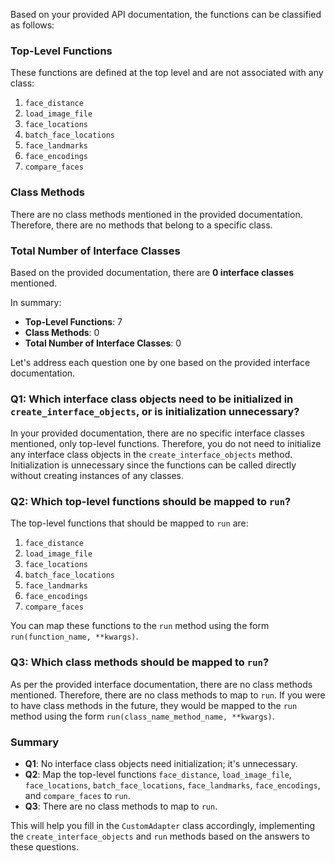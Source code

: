 Based on your provided API documentation, the functions can be classified as follows:

### Top-Level Functions
These functions are defined at the top level and are not associated with any class:
1. `face_distance`
2. `load_image_file`
3. `face_locations`
4. `batch_face_locations`
5. `face_landmarks`
6. `face_encodings`
7. `compare_faces`

### Class Methods
There are no class methods mentioned in the provided documentation. Therefore, there are no methods that belong to a specific class.

### Total Number of Interface Classes
Based on the provided documentation, there are **0 interface classes** mentioned.

In summary:
- **Top-Level Functions**: 7
- **Class Methods**: 0
- **Total Number of Interface Classes**: 0

Let's address each question one by one based on the provided interface documentation.

### Q1: Which interface class objects need to be initialized in `create_interface_objects`, or is initialization unnecessary?
In your provided documentation, there are no specific interface classes mentioned, only top-level functions. Therefore, you do not need to initialize any interface class objects in the `create_interface_objects` method. Initialization is unnecessary since the functions can be called directly without creating instances of any classes.

### Q2: Which top-level functions should be mapped to `run`?
The top-level functions that should be mapped to `run` are:
1. `face_distance`
2. `load_image_file`
3. `face_locations`
4. `batch_face_locations`
5. `face_landmarks`
6. `face_encodings`
7. `compare_faces`

You can map these functions to the `run` method using the form `run(function_name, **kwargs)`.

### Q3: Which class methods should be mapped to `run`?
As per the provided interface documentation, there are no class methods mentioned. Therefore, there are no class methods to map to `run`. If you were to have class methods in the future, they would be mapped to the `run` method using the form `run(class_name_method_name, **kwargs)`.

### Summary
- **Q1**: No interface class objects need initialization; it's unnecessary.
- **Q2**: Map the top-level functions `face_distance`, `load_image_file`, `face_locations`, `batch_face_locations`, `face_landmarks`, `face_encodings`, and `compare_faces` to `run`.
- **Q3**: There are no class methods to map to `run`. 

This will help you fill in the `CustomAdapter` class accordingly, implementing the `create_interface_objects` and `run` methods based on the answers to these questions.